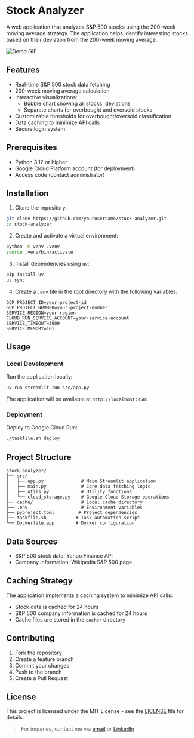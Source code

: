 # Stock Analyzer

A web application that analyzes S&P 500 stocks using the 200-week moving average strategy. The application helps identify interesting stocks based on their deviation from the 200-week moving average.

![Demo GIF](demo.gif)

## Features

- Real-time S&P 500 stock data fetching
- 200-week moving average calculation
- Interactive visualizations:
  - Bubble chart showing all stocks' deviations
  - Separate charts for overbought and oversold stocks
- Customizable thresholds for overbought/oversold classification
- Data caching to minimize API calls
- Secure login system

## Prerequisites

- Python 3.12 or higher
- Google Cloud Platform account (for deployment)
- Access code (contact administrator)

## Installation

1. Clone the repository:
```bash
git clone https://github.com/yourusername/stock-analyzer.git
cd stock-analyzer
```

2. Create and activate a virtual environment:
```bash
python -m venv .venv
source .venv/bin/activate
```

3. Install dependencies using `uv`:
```bash
pip install uv
uv sync
```

4. Create a `.env` file in the root directory with the following variables:
```env
GCP_PROJECT_ID=your-project-id
GCP_PROJECT_NUMBER=your-project-number
SERVICE_REGION=your-region
CLOUD_RUN_SERVICE_ACCOUNT=your-service-account
SERVICE_TIMEOUT=3600
SERVICE_MEMORY=1Gi
```

## Usage

### Local Development

Run the application locally:
```bash
uv run streamlit run src/app.py
```

The application will be available at `http://localhost:8501`

### Deployment

Deploy to Google Cloud Run:
```bash
./taskfile.sh deploy
```

## Project Structure

```
stock-analyzer/
├── src/
│   ├── app.py              # Main Streamlit application
│   ├── main.py             # Core data fetching logic
│   ├── utils.py            # Utility functions
│   └── cloud_storage.py    # Google Cloud Storage operations
├── cache/                  # Local cache directory
├── .env                    # Environment variables
├── pyproject.toml         # Project dependencies
├── taskfile.sh           # Task automation script
└── Dockerfile.app        # Docker configuration
```

## Data Sources

- S&P 500 stock data: Yahoo Finance API
- Company information: Wikipedia S&P 500 page

## Caching Strategy

The application implements a caching system to minimize API calls:
- Stock data is cached for 24 hours
- S&P 500 company information is cached for 24 hours
- Cache files are stored in the `cache/` directory

## Contributing

1. Fork the repository
2. Create a feature branch
3. Commit your changes
4. Push to the branch
5. Create a Pull Request

## License

This project is licensed under the MIT License - see the [LICENSE](./LICENSE) file for details.

> For inquiries, contact me via [email](mailto:juliushaas91@gmail.com) or [LinkedIn](https://www.linkedin.com/in/jh91/)
